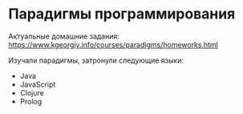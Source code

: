 # Парадигмы программирования

Актуальные домашние задания: https://www.kgeorgiy.info/courses/paradigms/homeworks.html

Изучали парадигмы, затронули следующие языки:
* Java
* JavaScript
* Clojure
* Prolog
